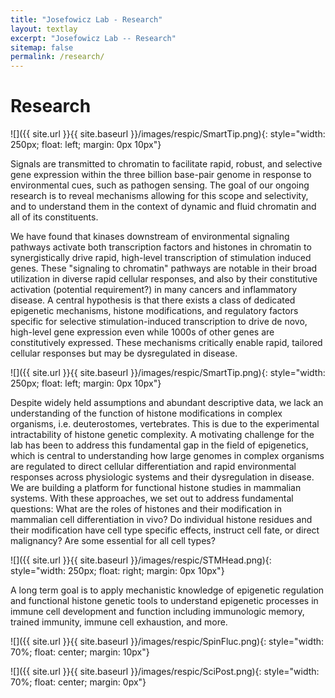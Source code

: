 ```yaml
---
title: "Josefowicz Lab - Research"
layout: textlay
excerpt: "Josefowicz Lab -- Research"
sitemap: false
permalink: /research/
---
```


# Research
![]({{ site.url }}{{ site.baseurl }}/images/respic/SmartTip.png){: style="width: 250px; float: left; margin: 0px  10px"}

Signals are transmitted to chromatin to facilitate rapid, robust, and selective gene expression within the three billion base-pair genome in response to environmental cues, such as pathogen sensing. The goal of our ongoing research is to reveal mechanisms allowing for this scope and selectivity, and to understand them in the context of dynamic and fluid chromatin and all of its constituents.

We have found that kinases downstream of environmental signaling pathways activate both transcription factors and histones in chromatin to synergistically drive rapid, high-level transcription of stimulation induced genes. These "signaling to chromatin" pathways are notable in their broad utilization in diverse rapid cellular responses, and also by their constitutive activation (potential requirement?) in many cancers and inflammatory disease. A central hypothesis is that there exists a class of dedicated epigenetic mechanisms, histone modifications, and regulatory factors specific for selective stimulation-induced transcription to drive de novo, high-level gene expression even while 1000s of other genes are constitutively expressed. These mechanisms critically enable rapid, tailored cellular responses but may be dysregulated in disease.

![]({{ site.url }}{{ site.baseurl }}/images/respic/SmartTip.png){: style="width: 250px; float: left; margin: 0px  10px"}

Despite widely held assumptions and abundant descriptive data, we lack an understanding of the function of histone modifications in complex organisms, i.e. deuterostomes, vertebrates. This is due to the experimental intractability of histone genetic complexity. A motivating challenge for the lab has been to address this fundamental gap in the field of epigenetics, which is central to understanding how large genomes in complex organisms are regulated to direct cellular differentiation and rapid environmental responses across physiologic systems and their dysregulation in disease. We are building a platform for functional histone studies in mammalian systems. With these approaches, we set out to address fundamental questions: What are the roles of histones and their modification in mammalian cell differentiation in vivo? Do individual histone residues and their modification have cell type specific effects, instruct cell fate, or direct malignancy? Are some essential for all cell types?

![]({{ site.url }}{{ site.baseurl }}/images/respic/STMHead.png){: style="width: 250px; float: right; margin: 0px 10px"}

A long term goal is to apply mechanistic knowledge of epigenetic regulation and functional histone genetic tools to understand epigenetic processes in immune cell development and function including immunologic memory, trained immunity, immune cell exhaustion, and more.


 

![]({{ site.url }}{{ site.baseurl }}/images/respic/SpinFluc.png){: style="width: 70%; float: center; margin: 10px"}

![]({{ site.url }}{{ site.baseurl }}/images/respic/SciPost.png){: style="width: 70%; float: center; margin: 0px"}
